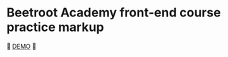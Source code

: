 # Beetroot Academy front-end course practice markup

🚧 [DEMO](https://nthbutsky.github.io/ba-fe-course-practice-1/) 🚧
